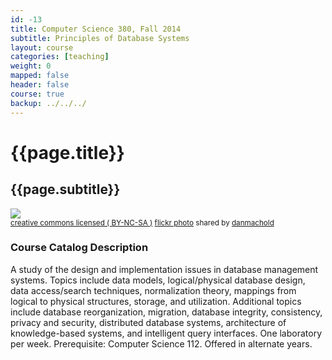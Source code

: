 ```yaml
---
id: -13
title: Computer Science 380, Fall 2014
subtitle: Principles of Database Systems 
layout: course 
categories: [teaching]
weight: 0
mapped: false
header: false 
course: true
backup: ../../../
---
```


# {{page.title}}

## {{page.subtitle}}

<a title="vases" href="http://flickr.com/photos/mybloodyself/2428544365"><img class="img-responsive-tight" src="http://farm4.static.flickr.com/3094/2428544365_4fdd69c25d_b.jpg" /></a><br /><small><a href="http://creativecommons.org/licenses/by-nc-sa/2.0/">creative commons licensed ( BY-NC-SA )</a> <a title="vases" href="http://flickr.com/photos/mybloodyself/2428544365">flickr photo</a> shared by <a href="http://flickr.com/people/mybloodyself">danmachold</a></small>

### Course Catalog Description

A study of the design and implementation issues in database management systems.  Topics include data models,
logical/physical database design, data access/search techniques, normalization theory, mappings from logical to physical
structures, storage, and utilization. Additional topics include database reorganization, migration, database integrity,
consistency, privacy and security, distributed database systems, architecture of knowledge-based systems, and
intelligent query interfaces. One laboratory per week.  Prerequisite: Computer Science 112. Offered in alternate years.
